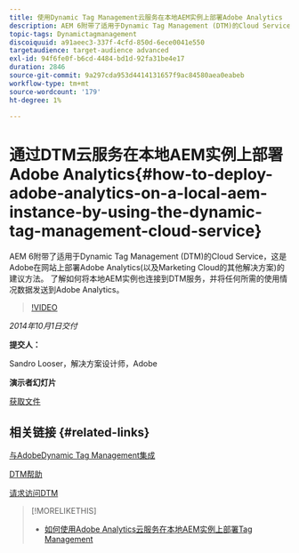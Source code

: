 ```yaml
---
title: 使用Dynamic Tag Management云服务在本地AEM实例上部署Adobe Analytics
description: AEM 6附带了适用于Dynamic Tag Management (DTM)的Cloud Service，这是Adobe在网站上部署Adobe Analytics(以及Marketing Cloud的其他解决方案)的建议方法。 了解如何将本地AEM实例也连接到DTM服务，并将任何所需的使用情况数据发送到Adobe Analytics。
topic-tags: Dynamictagmanagement
discoiquuid: a91aeec3-337f-4cfd-850d-6ece0041e550
targetaudience: target-audience advanced
exl-id: 94f6fe0f-b6cd-4484-bd1d-92fa31be4e17
duration: 2846
source-git-commit: 9a297cda953d4414131657f9ac84580aea0eabeb
workflow-type: tm+mt
source-wordcount: '179'
ht-degree: 1%

---
```


# 通过DTM云服务在本地AEM实例上部署Adobe Analytics{#how-to-deploy-adobe-analytics-on-a-local-aem-instance-by-using-the-dynamic-tag-management-cloud-service}

AEM 6附带了适用于Dynamic Tag Management (DTM)的Cloud Service，这是Adobe在网站上部署Adobe Analytics(以及Marketing Cloud的其他解决方案)的建议方法。 了解如何将本地AEM实例也连接到DTM服务，并将任何所需的使用情况数据发送到Adobe Analytics。

>[!VIDEO](https://video.tv.adobe.com/v/19401/?quality=9)

*2014年10月1日交付*

**提交人：**

Sandro Looser，解决方案设计师，Adobe

**演示者幻灯片**

[获取文件](assets/dtm-10-1-2014.pdf)

## 相关链接 {#related-links}

[与AdobeDynamic Tag Management集成](https://docs.adobe.com/docs/en/aem/6-0/administer/integration/marketing-cloud/dtm.html)

[DTM帮助](https://experienceleague.adobe.com/docs/data-collection.html?lang=en)

[请求访问DTM](https://dtm.adobe.com/request_access)

<!--
[Get back to the Overview](https://helpx.adobe.com/experience-manager/kt/eseminars/gems/aem-index.html)
-->

>[!MORELIKETHIS]
>
>* [如何使用Adobe Analytics云服务在本地AEM实例上部署Tag Management](aem-adobe-analytics-dynamic-tag-management.md)
